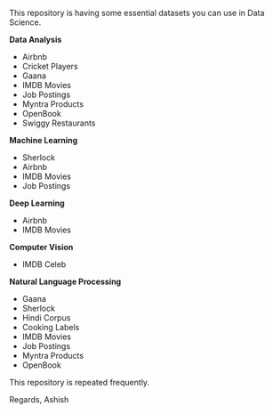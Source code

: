 This repository is having some essential datasets you can use in Data Science.

**Data Analysis**
- Airbnb
- Cricket Players
- Gaana
- IMDB Movies
- Job Postings
- Myntra Products
- OpenBook
- Swiggy Restaurants

**Machine Learning**
- Sherlock
- Airbnb
- IMDB Movies
- Job Postings

**Deep Learning**
- Airbnb
- IMDB Movies
  
**Computer Vision**
- IMDB Celeb

**Natural Language Processing**
- Gaana
- Sherlock
- Hindi Corpus
- Cooking Labels
- IMDB Movies
- Job Postings
- Myntra Products
- OpenBook

This repository is repeated frequently.

Regards,
Ashish
